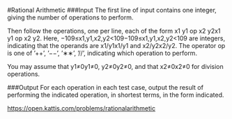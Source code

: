 #Rational Arithmetic
###Input
The first line of input contains one integer, giving the number of operations to perform.

Then follow the operations, one per line, each of the form x1 y1 op x2 y2x1 y1 op x2 y2. Here, −109≤x1,y1,x2,y2<109−109≤x1,y1,x2,y2<109 are integers, indicating that the operands are x1/y1x1/y1 and x2/y2x2/y2. The operator op is one of ’++’, ’−−’, ’∗∗’, ’//’, indicating which operation to perform.

You may assume that y1≠0y1≠0, y2≠0y2≠0, and that x2≠0x2≠0 for division operations.

###Output
For each operation in each test case, output the result of performing the indicated operation, in shortest terms, in the form indicated.

https://open.kattis.com/problems/rationalarithmetic